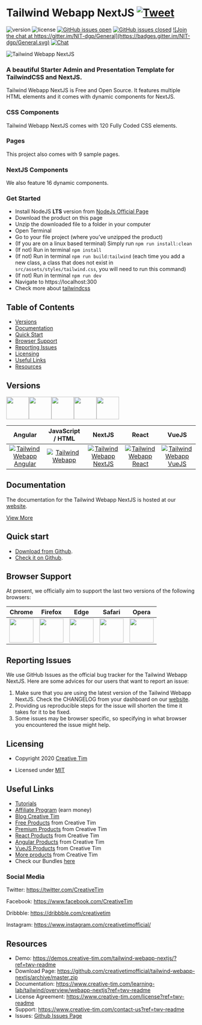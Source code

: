 # Tailwind Webapp NextJS <a href="https://twitter.com/intent/tweet?url=https%3A%2F%2Fdemos.creative-tim.com%2Ftailwind-webapp-nextjs%2F&text=Start%20your%20development%20with%20a%20Free%20Tailwindcss%20and%20NextJS%20Admin%20and%20Presentation%20Starter%20Kit%20Template.%20Let%20Tailwind%20Webapp%20NextJS%20amaze%20you%20with%20its%20cool%20features%20and%20build%20tools%20and%20get%20your%20project%20to%20a%20whole%20new%20level.%20" target="_blank">![Tweet](https://img.shields.io/twitter/url/http/shields.io.svg?style=social&logo=twitter)</a>

![version](https://img.shields.io/badge/version-1.0.0-blue.svg) ![license](https://img.shields.io/badge/license-MIT-blue.svg) <a href="https://github.com/creativetimofficial/tailwind-webapp-nextjs/issues?q=is%3Aopen+is%3Aissue" target="_blank">![GitHub issues open](https://img.shields.io/github/issues/creativetimofficial/tailwind-webapp-nextjs.svg)</a> <a href="https://github.com/creativetimofficial/tailwind-webapp-nextjs/issues?q=is%3Aissue+is%3Aclosed" target="_blank">![GitHub issues closed](https://img.shields.io/github/issues-closed-raw/creativetimofficial/tailwind-webapp-nextjs.svg)</a> <a href="https://gitter.im/creative-tim-general/Lobby" target="_blank">![Join the chat at https://gitter.im/NIT-dgp/General](https://badges.gitter.im/NIT-dgp/General.svg)</a> <a href="https://discord.gg/E4aHAQy" target="_blank">![Chat](https://img.shields.io/badge/chat-on%20discord-7289da.svg)</a>

![Tailwind Webapp NextJS](https://github.com/creativetimofficial/public-assets/blob/master/tailwind-webapp-nextjs/tailwind-webapp-nextjs.jpg?raw=true)

### A beautiful Starter Admin and Presentation Template for TailwindCSS and NextJS.

Tailwind Webapp NextJS is Free and Open Source. It features multiple HTML elements and it comes with dynamic components for NextJS.

### CSS Components

Tailwind Webapp NextJS comes with 120 Fully Coded CSS elements.

### Pages

This project also comes with 9 sample pages.

### NextJS Components

We also feature 16 dynamic components.

### Get Started

- Install NodeJS **LTS** version from <a href="https://nodejs.org/en/?ref=creativetim">NodeJs Official Page</a>
- Download the product on this page
- Unzip the downloaded file to a folder in your computer
- Open Terminal
- Go to your file project (where you’ve unzipped the product)
- (If you are on a linux based terminal) Simply run `npm run install:clean`
- (If not) Run in terminal `npm install`
- (If not) Run in terminal `npm run build:tailwind` (each time you add a new class, a class that does not exist in `src/assets/styles/tailwind.css`, you will need to run this command)
- (If not) Run in terminal `npm run dev`
- Navigate to https://localhost:300
- Check more about [tailwindcss](https://tailwindcss.com/?ref=creativetim)


## Table of Contents

* [Versions](#versions)
* [Documentation](#documentation)
* [Quick Start](#quick-start)
* [Browser Support](#browser-support)
* [Reporting Issues](#reporting-issues)
* [Licensing](#licensing)
* [Useful Links](#useful-links)
* [Resources](#resources)

## Versions

[<img src="https://github.com/creativetimofficial/public-assets/blob/master/logos/angular-logo.jpg?raw=true" width="60" height="60" />](https://www.creative-tim.com/product/tailwind-webapp-angular?ref=twnjs-github-readme)[<img src="https://github.com/creativetimofficial/public-assets/blob/master/logos/html-logo.jpg?raw=true" width="60" height="60" />](https://www.creative-tim.com/product/tailwind-webapp?ref=twnjs-github-readme)[<img src="https://github.com/creativetimofficial/public-assets/blob/master/logos/nextjs_logo.jpg?raw=true" width="60" height="60" />](https://www.creative-tim.com/product/tailwind-webapp-nextjs?ref=twnjs-github-readme)[<img src="https://github.com/creativetimofficial/public-assets/blob/master/logos/react-logo.jpg?raw=true" width="60" height="60" />](https://www.creative-tim.com/product/tailwind-webapp-react?ref=twnjs-github-readme)[<img src="https://github.com/creativetimofficial/public-assets/blob/master/logos/vue-logo.jpg?raw=true" width="60" height="60" />](https://www.creative-tim.com/product/tailwind-webapp-vuejs?ref=twnjs-github-readme)

| Angular | JavaScript / HTML | NextJS | React | VueJS |
| :---: | :---: | :---: | :---: | :---: |
| [![Tailwind Webapp Angular](https://github.com/creativetimofficial/public-assets/blob/master/tailwind-webapp-angular/tailwind-webapp-angular.jpg?raw=true)](https://www.creative-tim.com/product/tailwind-webapp-angular?ref=twv-github-readme)  | [![Tailwind Webapp](https://github.com/creativetimofficial/public-assets/blob/master/tailwind-webapp/tailwind-webapp.jpg?raw=true)](https://www.creative-tim.com/product/tailwind-webapp?ref=twv-github-readme)  | [![Tailwind Webapp NextJS](https://github.com/creativetimofficial/public-assets/blob/master/tailwind-webapp-nextjs/tailwind-webapp-nextjs.jpg?raw=true)](https://www.creative-tim.com/product/tailwind-webapp-nextjs?ref=twv-github-readme)  | [![Tailwind Webapp React](https://github.com/creativetimofficial/public-assets/blob/master/tailwind-webapp-react/tailwind-webapp-react.jpg?raw=true)](https://www.creative-tim.com/product/tailwind-webapp-react?ref=twv-github-readme)  | [![Tailwind Webapp VueJS](https://github.com/creativetimofficial/public-assets/blob/master/tailwind-webapp-vuejs/tailwind-webapp-vuejs.jpg?raw=true)](https://www.creative-tim.com/product/tailwind-webapp-vuejs?ref=twv-github-readme)

## Documentation
The documentation for the Tailwind Webapp NextJS is hosted at our <a href="https://www.creative-tim.com/learning-lab/tailwind/overview/webapp-nextjs?ref=twv-readme" target="_blank">website</a>.

<a href="https://demos.creative-tim.com/tailwind-webapp-nextjs/?ref=twv-readme" target="_blank">View More</a>


## Quick start

- <a href="https://github.com/creativetimofficial/tailwind-webapp-nextjs/archive/master.zip" target="_blank">Download from Github</a>.
- <a href="https://github.com/creativetimofficial/tailwind-webapp-nextjs" target="_blank">Check it on Github</a>.

## Browser Support

At present, we officially aim to support the last two versions of the following browsers:

| Chrome | Firefox | Edge | Safari | Opera |
|:---:|:---:|:---:|:---:|:---:|
| <img src="https://github.com/creativetimofficial/public-assets/blob/master/logos/chrome-logo.png?raw=true" width="64" height="64"> | <img src="https://raw.githubusercontent.com/creativetimofficial/public-assets/master/logos/firefox-logo.png" width="64" height="64"> | <img src="https://raw.githubusercontent.com/creativetimofficial/public-assets/master/logos/edge-logo.png" width="64" height="64"> | <img src="https://raw.githubusercontent.com/creativetimofficial/public-assets/master/logos/safari-logo.png" width="64" height="64"> | <img src="https://raw.githubusercontent.com/creativetimofficial/public-assets/master/logos/opera-logo.png" width="64" height="64"> |

## Reporting Issues

We use GitHub Issues as the official bug tracker for the Tailwind Webapp NextJS. Here are some advices for our users that want to report an issue:

1. Make sure that you are using the latest version of the Tailwind Webapp NextJS. Check the CHANGELOG from your dashboard on our <a href="https://www.creative-tim.com/?ref=twv-readme" target="_blank">website</a>.
2. Providing us reproducible steps for the issue will shorten the time it takes for it to be fixed.
3. Some issues may be browser specific, so specifying in what browser you encountered the issue might help.

## Licensing

- Copyright 2020 <a href="https://www.creative-tim.com/?ref=twv-readme" target="_blank">Creative Tim</a>



- Licensed under <a href="https://github.com/creativetimofficial/webapp/blob/master/LICENSE.md" target="_blank">MIT</a>

## Useful Links

- <a href="https://www.youtube.com/channel/UCVyTG4sCw-rOvB9oHkzZD1w" target="_blank">Tutorials</a>
- <a href="https://www.creative-tim.com/affiliates/new?ref=twv-readme" target="_blank">Affiliate Program</a> (earn money)
- <a href="http://blog.creative-tim.com/?ref=twv-readme" target="_blank">Blog Creative Tim</a>
- <a href="https://www.creative-tim.com/templates/free?ref=twv-readme" target="_blank">Free Products</a> from Creative Tim
- <a href="https://www.creative-tim.com/templates/premium?ref=twv-readme" target="_blank">Premium Products</a> from Creative Tim
- <a href="https://www.creative-tim.com/templates/react?ref=twv-readme" target="_blank">React Products</a> from Creative Tim
- <a href="https://www.creative-tim.com/templates/angular?ref=twv-readme" target="_blank">Angular Products</a> from Creative Tim
- <a href="https://www.creative-tim.com/templates/vuejs?ref=twv-readme" target="_blank">VueJS Products</a> from Creative Tim
- <a href="https://www.creative-tim.com/templates?ref=twv-readme" target="_blank">More products</a> from Creative Tim
- Check our Bundles <a href="https://www.creative-tim.com/bundles?ref=twv-readme" target="_blank">here</a>

### Social Media

Twitter: <a href="https://twitter.com/CreativeTim" target="_blank">https://twitter.com/CreativeTim</a>

Facebook: <a href="https://www.facebook.com/CreativeTim" target="_blank">https://www.facebook.com/CreativeTim</a>

Dribbble: <a href="https://dribbble.com/creativetim" target="_blank">https://dribbble.com/creativetim</a>

Instagram: <a href="https://www.instagram.com/creativetimofficial/" target="_blank">https://www.instagram.com/creativetimofficial/</a>


## Resources
- Demo: <a href="https://demos.creative-tim.com/tailwind-webapp-nextjs/?ref=twv-readme" target="_blank">https://demos.creative-tim.com/tailwind-webapp-nextjs/?ref=twv-readme</a>
- Download Page: <a href="https://github.com/creativetimofficial/tailwind-webapp-nextjs/archive/master.zip" target="_blank">https://github.com/creativetimofficial/tailwind-webapp-nextjs/archive/master.zip</a>
- Documentation: <a href="https://www.creative-tim.com/learning-lab/tailwind/overview/webapp-nextjs?ref=twv-readme" target="_blank">https://www.creative-tim.com/learning-lab/tailwind/overview/webapp-nextjs?ref=twv-readme</a>
- License Agreement: <a href="https://www.creative-tim.com/license?ref=twv-readme" target="_blank">https://www.creative-tim.com/license?ref=twv-readme</a>
- Support: <a href="https://www.creative-tim.com/contact-us?ref=twv-readme" target="_blank">https://www.creative-tim.com/contact-us?ref=twv-readme</a>
- Issues: <a href="https://github.com/creativetimofficial/tailwind-webapp-nextjs/issues" target="_blank">Github Issues Page</a>
